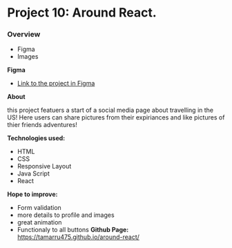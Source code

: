 # Project 10: Around React.

### Overview

- Figma
- Images

**Figma**

- [Link to the project in Figma](https://www.figma.com/file/SurN1jaeEQIhuZEDMhmWWf/Sprint-4-Around-The-U.S.-desktop-mobile?node-id=0%3A1)

**About**

this project featuers a start of a social media page about travelling in the US!
Here users can share pictures from their expiriances and like pictures of thier friends adventures!

**Technologies used:**

- HTML
- CSS
- Responsive Layout
- Java Script
- React

**Hope to improve:**

- Form validation
- more details to profile and images
- great animation
- Functionaly to all buttons
  **Github Page:**
  https://tamarru475.github.io/around-react/
